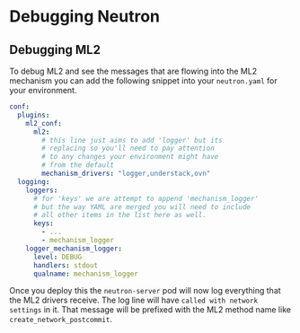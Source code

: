 # Debugging Neutron

## Debugging ML2

To debug ML2 and see the messages that are flowing into the ML2
mechanism you can add the following snippet into your `neutron.yaml`
for your environment.

```yaml
conf:
  plugins:
    ml2_conf:
      ml2:
        # this line just aims to add 'logger' but its
        # replacing so you'll need to pay attention
        # to any changes your environment might have
        # from the default
        mechanism_drivers: "logger,understack,ovn"
  logging:
    loggers:
      # for 'keys' we are attempt to append 'mechanism_logger'
      # but the way YAML are merged you will need to include
      # all other items in the list here as well.
      keys:
        - ...
        - mechanism_logger
    logger_mechanism_logger:
      level: DEBUG
      handlers: stdout
      qualname: mechanism_logger
```

Once you deploy this the `neutron-server` pod will now log everything that the
ML2 drivers receive. The log line will have `called with network settings` in it.
That message will be prefixed with the ML2 method name like `create_network_postcommit`.
